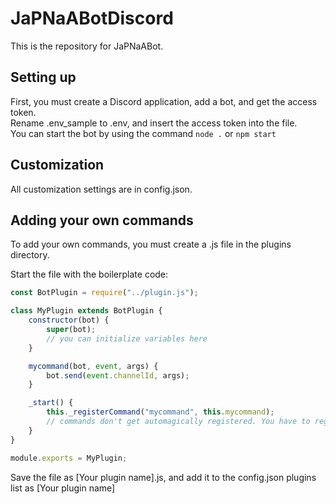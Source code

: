 # JaPNaABotDiscord
This is the repository for JaPNaABot.

## Setting up
First, you must create a Discord application, add a bot, and get the access token. <br>
Rename .env\_sample to .env, and insert the access token into the file. <br>
You can start the bot by using the command `node .` or `npm start`

## Customization
All customization settings are in config.json.

## Adding your own commands
To add your own commands, you must create a .js file in the plugins directory.

Start the file with the boilerplate code:
```javascript
const BotPlugin = require("../plugin.js");

class MyPlugin extends BotPlugin {
    constructor(bot) {
        super(bot);
        // you can initialize variables here
    }

    mycommand(bot, event, args) {
        bot.send(event.channelId, args);
    }

    _start() {
        this._registerCommand("mycommand", this.mycommand);
        // commands don't get automagically registered. You have to register them yourself.
    }
}

module.exports = MyPlugin;
```

Save the file as [Your plugin name].js, and add it to the config.json plugins list as [Your plugin name]
